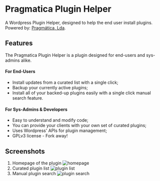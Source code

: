 # Pragmatica Plugin Helper
A Wordpress Plugin Helper, designed to help the end user install plugins. Powered by: [Pragmática, Lda](https://pragmatica.pt/).

## Features
The Pragmatica Plugin Helper is a plugin designed for end-users and sys-admins alike.

#### For End-Users
* Install updates from a curated list with a single click;
* Backup your currently active plugins;
* Install all of your backed-up plugins easily with a single click manual search feature.

#### For Sys-Admins & Developers
* Easy to understand and modify code;
* You can provide your clients with your own set of curated plugins;
* Uses Wordpress' APIs for plugin management;
* GPLv3 license - Fork away!

## Screenshots

1. Homepage of the plugin ![homepage](https://raw.githubusercontent.com/cg-alves/Pragmatica-Plugin-Helper/dev/src/plugin-helper/assets/screenshot-1.png)
1. Curated plugin list ![plugin list](https://raw.githubusercontent.com/cg-alves/Pragmatica-Plugin-Helper/dev/src/plugin-helper/assets/screenshot-2.png)
1. Manual plugin search ![plugin search](https://raw.githubusercontent.com/cg-alves/Pragmatica-Plugin-Helper/dev/src/plugin-helper/assets/screenshot-3.png)
